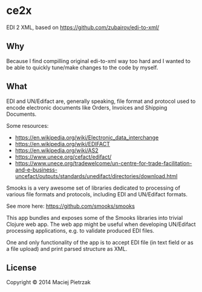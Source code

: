 # ce2x

EDI 2 XML, based on https://github.com/zubairov/edi-to-xml/

## Why

Because I find compilling original edi-to-xml way too hard and I wanted to be able to
quickly tune/make changes to the code by myself.

## What

EDI and UN/Edifact are, generally speaking, file format and protocol
used to encode electronic documents like Orders, Invoices and Shipping
Documents.

Some resources:

- https://en.wikipedia.org/wiki/Electronic_data_interchange
- https://en.wikipedia.org/wiki/EDIFACT
- https://en.wikipedia.org/wiki/AS2
- https://www.unece.org/cefact/edifact/
- https://www.unece.org/tradewelcome/un-centre-for-trade-facilitation-and-e-business-uncefact/outputs/standards/unedifact/directories/download.html

Smooks is a very awesome set of libraries dedicated to processing of various
file formats and protocols, including EDI and UN/Edifact formats.

See more here: https://github.com/smooks/smooks

This app bundles and exposes some of the Smooks libraries into trivial
Clojure web app. The web app might be useful when developing UN/Edifact
processing applications, e.g. to validate produced EDI files.

One and only functionality of the app is to accept EDI file (in text field
or as a file upload) and print parsed structure as XML.


## License

Copyright © 2014 Maciej Pietrzak
